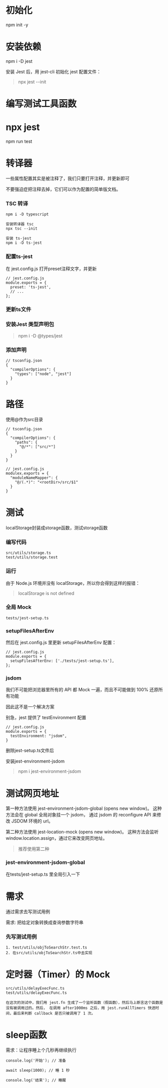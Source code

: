 # 初始化
npm init -y

# 安装依赖
npm i -D jest

安装 Jest 后，用 jest-cli 初始化 jest 配置文件：

> npx jest --init

# 编写测试工具函数

# npx jest
npm run test

# 转译器
一些属性配置其实是被注释了，我们只要打开注释，并更新即可

不要强迫症把注释去掉，它们可以作为配置的简单版文档。

### TSC 转译

```
npm i -D typescript

安装转译器 tsc
npx tsc --init

安装 ts-jest
npm i -D ts-jest
```

### 配置ts-jest
在 jest.config.js 打开preset注释文字，并更新

```
// jest.config.js
module.exports = {
  preset: 'ts-jest',
  // ...
};
```

### 更新ts文件

### 安装Jest 类型声明包
> npm i -D @types/jest

### 添加声明
```
// tsconfig.json
{
  "compilerOptions": {
    "types": ["node", "jest"]
  }
}
```

# 路径

使用@作为src目录

```
// tsconfig.json
{
  "compilerOptions": {
    "paths": {
      "@/*": ["src/*"]
    }
  }
}

// jest.config.js
modulex.exports = {
  "moduleNameMapper": {
    "@/(.*)": "<rootDir>/src/$1"
  }
}
```

# 测试
localStorage封装成storage函数，测试storage函数

### 编写代码
```
src/utils/storage.ts
test/utils/storage.test
```

### 运行

由于 Node.js 环境并没有 localStorage，所以你会得到这样的报错：

> localStorage is not defined

### 全局 Mock
```
tests/jest-setup.ts
```

### setupFilesAfterEnv
然后在 jest.config.js 里更新 setupFilesAfterEnv 配置：

```
// jest.config.js 
module.exports = {
  setupFilesAfterEnv: ['./tests/jest-setup.ts'],
};
```

### jsdom
我们不可能把浏览器里所有的 API 都 Mock 一遍，而且不可能做到 100% 还原所有功能

因此这不是一个解决方案

别急，jest 提供了 testEnvironment 配置

```
// jest.config.js
module.exports = {
  testEnvironment: "jsdom",
}
```

删除jest-setup.ts文件后

安装jest-environment-jsdom

> npm i jest-environment-jsdom

# 测试网页地址
第一种方法使用 jest-environment-jsdom-global (opens new window)。 这种方法会在 global 全局对象挂一个 jsdom， 通过 jsdom 的 reconfigure API 来修改 JSDOM 环境的 url。

第二种方法使用 jest-location-mock (opens new window)。 这种方法会监听 window.location.assign，通过它来改变网页地址。

> 推荐使用第二种

### jest-environment-jsdom-global
在tests/jest-setup.ts 里全局引入一下

# 需求
通过需求去写测试用例

需求: 把给定对象转换成查询参数字符串

### 先写测试用例
```
1. test/utils/objToSearchStr.test.ts
2. 在src/utils/objToSearchStr.ts中去实现
```

# 定时器（Timer）的 Mock
```
src/utils/delayExecFunc.ts
test/utils/delayExecFunc.ts

在这次的测试中，我们用 jest.fn 生成了一个监听函数（假函数），然后马上断言这个函数是没有被调用过的。然后， 在调用 after1000ms 之后，用 jest.runAllTimers 快进时间，最后来判断 callback 是否只被调用了 1 次。
```

# sleep函数
需求：让程序睡上个几秒再继续执行

```
console.log('开始'); // 准备

await sleep(1000); // 睡 1 秒

console.log('结束'); // 睡醒
```